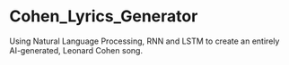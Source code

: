 # Cohen_Lyrics_Generator
Using Natural Language Processing, RNN and LSTM to create an entirely AI-generated, Leonard Cohen song.
